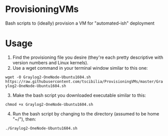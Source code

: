 # ProvisioningVMs
Bash scripts to (ideally) provision a VM for "automated-ish" deployment

# Usage
1. Find the provisioning file you desire (they're each pretty descriptive with version numbers and Linux kernels).
2. Use a wget command in your terminal window similar to this one: 

`wget -O Graylog2-OneNode-Ubuntu1604.sh https://raw.githubusercontent.com/tscibilia/ProvisioningVMs/master/Graylog2-OneNode-Ubuntu1604.sh`

3. Make the bash script you downloaded executable similar to this:

`chmod +x Graylog2-OneNode-Ubuntu1604.sh`

4. Run the bash script by changing to the directory (assumed to be home "~/"), then:

`./Graylog2-OneNode-Ubuntu1604.sh`
